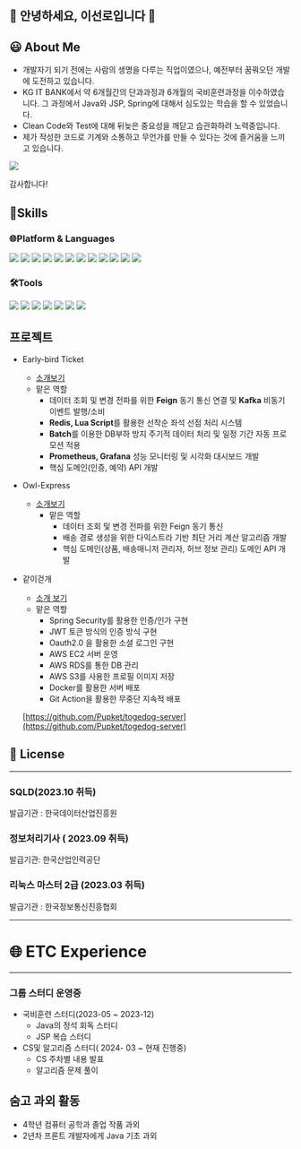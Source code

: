 ## 👋 안녕하세요, 이선로입니다 👋

## 😃 About Me

- 개발자기 되기 전에는 사람의 생명을 다루는 직업이였으나, 예전부터 꿈꿔오던 개발에 도전하고 있습니다.
- KG IT BANK에서 약 6개월간의 단과과정과 6개월의 국비훈련과정을 이수하였습니다. 그 과정에서 Java와 JSP, Spring에 대해서 심도있는 학습을 할 수 있었습니다.
- Clean Code와 Test에 대해 뒤늦은 중요성을 깨닫고 습관화하려 노력중입니다.
- 제가 작성한 코드로 기계와 소통하고 무언가를 만들 수 있다는 것에 즐거움을 느끼고 있습니다.

<a href="https://mail.google.com/" target="_blank"><img src="https://img.shields.io/badge/gwangjulsr@gmail.com-EA4335?style=for-the-badge&logo=gmail&logoColor=white"/></a>


감사합니다!

## 💪Skills
### 🌐Platform & Languages

<div style="display: inline-block">

<img src="https://img.shields.io/badge/Java-FF0000?style=for-the-badge&logo=OpenJDK&logoColor=black"/>

<img src="https://img.shields.io/badge/oracle-F80000?style=for-the-badge&logo=oracle&logoColor=white"/>

<img src="https://img.shields.io/badge/mysql-4479A1?style=for-the-badge&logo=mysql&logoColor=white"/>

<img src="https://img.shields.io/badge/HTML5-E34F26?style=for-the-badge&logo=HTML5&logoColor=white"/>

<img src="https://img.shields.io/badge/css3-1572B6?style=for-the-badge&logo=css3&logoColor=biolet"/>

<img src="https://img.shields.io/badge/JavaScript-F7DF1E?style=for-the-badge&logo=Javascript&logoColor=white"/>

<img src="https://img.shields.io/badge/bootstrap-7952B3?style=for-the-badge&logo=bootstrap&logoColor=white"/>

<img src="https://img.shields.io/badge/jsp-DF7401?style=for-the-badge&logo=openjdk&logoColor=white"/>

<img src="https://img.shields.io/badge/spring-6DB33F?style=for-the-badge&logo=spring&logoColor=white"/>

<img src="https://img.shields.io/badge/springboot-6DB33F?style=for-the-badge&logo=springboot&logoColor=white"/>

<img src="https://img.shields.io/badge/amazon aws-232F3E?style=for-the-badge&logo=amazonaws&logoColor=white"/>

<img src="https://img.shields.io/badge/linux-FCC624?style=for-the-badge&logo=linux&logoColor=white"/>


</div>

### 🛠️Tools

<div style="display: inline-block">

<img src="https://img.shields.io/badge/git-F05032?style=for-the-badge&logo=git&logoColor=white"/>

<img src="https://img.shields.io/badge/github-181717?style=for-the-badge&logo=github&logoColor=white"/>

<img src="https://img.shields.io/badge/eclipse-2C2255?style=for-the-badge&logo=eclipseide&logoColor=white"/>

<img src="https://img.shields.io/badge/Visual Studio Code-007ACC?style=for-the-badge&logo=visualstudiocode&logoColor=white"/>

<img src="https://img.shields.io/badge/IntelliJ IDEA-000000?style=for-the-badge&logo=intellijidea&logoColor=white"/>

<img src="https://img.shields.io/badge/Apache NetBeans IDE-1B6AC6?style=for-the-badge&logo=apacheNetBeansIDE&logoColor=white"/>

<img src="https://img.shields.io/badge/Android Studio-3DDC84?style=for-the-badge&logo=androidstudio&logoColor=white"/>

</div>

## 프로젝트
- Early-bird Ticket
  - [소개보기](https://github.com/earlybird-ticket/backend)
  - 맡은 역할
    - 데이터 조회 및 변경 전파를 위한 **Feign** 동기 통신 연결 및 **Kafka** 비동기 이벤트 발행/소비
    - **Redis, Lua Script**를 활용한 선착순 좌석 선점 처리 시스템
    - **Batch**를 이용한 DB부하 방지 주기적 데이터 처리 및 일정 기간 자동 프로모션 적용
    - **Prometheus, Grafana** 성능 모니터링 및 시각화 대시보드 개발
    - 핵심 도메인(인증, 예약) API 개발 
- Owl-Express
    - [소개보기](https://github.com/over-time-worker/backend)
      - 맡은 역할
        - 데이터 조회 및 변경 전파를 위한 Feign 동기 통신
        - 배송 경로 생성을 위한 다익스트라 기반 최단 거리 계산 알고리즘 개발
        - 핵심 도메인(상품, 배송매니저 관리자, 허브 정보 관리) 도메인 API 개발

- 같이걷개
    - [소개 보기](https://www.notion.so/48d845bdfd87483a92163082524ba136?pvs=21)
    - 맡은 역할
        - Spring Security를 활용한 인증/인가 구현
        - JWT 토큰 방식의 인증 방식 구현
        - Oauth2.0 을 활용한 소셜 로그인 구현
        - AWS EC2 서버 운영
        - AWS RDS를 통한 DB 관리
        - AWS S3를 사용한 프로필 이미지 저장
        - Docker를 활용한 서버 배포
        - Git Action을 활용한 무중단 지속적 배포
    
    [https://github.com/Pupket/togedog-server](https://github.com/Pupket/togedog-server)
  
     
## 📑 License

---

### SQLD(2023.10 취득)

발급기관 : 한국데이터산업진흥원

### 정보처리기사 ( 2023.09 취득)

발급기관: 한국산업인력공단

### 리눅스 마스터 2급 (2023.03 취득)

발급기관 : 한국정보통신진흥협회


---

# 🌐 ETC Experience

---

### 그룹 스터디 운영중

- 국비훈련 스터디(2023-05 ~ 2023-12)
    - Java의 정석 회독 스터디
    - JSP 복습 스터디
- CS및 알고리즘 스터디( 2024- 03 ~ 현재 진행중)
    - CS 주차별 내용 발표
    - 알고리즘 문제 풀이

## 숨고 과외 활동

- 4학년 컴퓨터 공학과 졸업 작품 과외
- 2년차 프론트 개발자에게 Java 기초 과외
